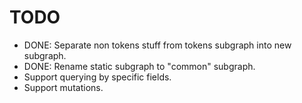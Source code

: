 # TODO

- DONE: Separate non tokens stuff from tokens subgraph into new subgraph.
- DONE: Rename static subgraph to "common" subgraph.
- Support querying by specific fields.
- Support mutations.
